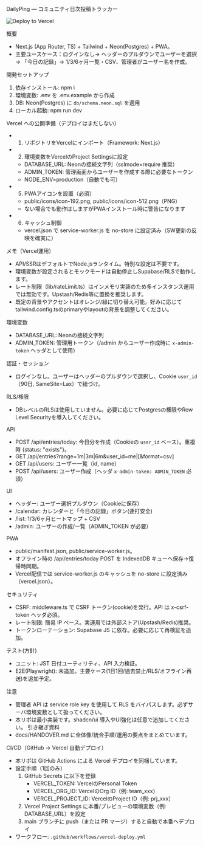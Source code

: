 DailyPing — コミュニティ日次投稿トラッカー

![Deploy to Vercel](https://github.com/takemegane/month-challenge/actions/workflows/vercel-deploy.yml/badge.svg?branch=main)

概要
- Next.js (App Router, TS) + Tailwind + Neon(Postgres) + PWA。
- 主要ユースケース：ログインなし→ ヘッダーのプルダウンでユーザーを選択 → 「今日の記録」→ 1/3/6ヶ月一覧・CSV、管理者がユーザー名を作成。

開発セットアップ
1) 依存インストール: npm i
2) 環境変数: .env を .env.example から作成
3) DB: Neon(Postgres) に `db/schema.neon.sql` を適用
4) ローカル起動: npm run dev

Vercel への公開準備（デプロイはまだしない）
- 1) リポジトリをVercelにインポート（Framework: Next.js）
- 2) 環境変数をVercelのProject Settingsに設定
  - DATABASE_URL: Neonの接続文字列（sslmode=require 推奨）
  - ADMIN_TOKEN: 管理画面からユーザーを作成する際に必要なトークン
  - NODE_ENV=production（自動でも可）
- 5) PWAアイコンを設置（必須）
  - public/icons/icon-192.png, public/icons/icon-512.png（PNG）
  - ない場合でも動作はしますがPWAインストール時に警告になります
- 6) キャッシュ制御
  - vercel.json で service-worker.js を no-store に設定済み（SW更新の反映を確実に）

メモ（Vercel運用）
- API/SSRはデフォルトでNode.jsランタイム。特別な設定は不要です。
- 環境変数が設定されるとモックモードは自動停止しSupabase/RLSで動作します。
- レート制限（lib/rateLimit.ts）はインメモリ実装のため多インスタンス運用では無効です。Upstash/Redis等に置換を推奨します。
- 既定の背景やアクセントはオレンジ/緑に切り替え可能。好みに応じてtailwind.config.tsのprimaryやlayoutの背景を調整してください。

環境変数
- DATABASE_URL: Neonの接続文字列
- ADMIN_TOKEN: 管理用トークン（/admin からユーザー作成時に `x-admin-token` ヘッダとして使用）

認証・セッション
- ログインなし。ユーザーはヘッダーのプルダウンで選択し、Cookie `user_id`（90日, SameSite=Lax）で紐づけ。

RLS/権限
- DBレベルのRLSは使用していません。必要に応じてPostgresの権限やRow Level Securityを導入してください。

API
- POST /api/entries/today: 今日分を作成（Cookieの `user_id` ベース）。重複時 {status: "exists"}。
- GET /api/entries?range=1m|3m|6m&user_id=me|<uuid>[&format=csv]
- GET /api/users: ユーザー一覧（id, name）
- POST /api/users: ユーザー作成（ヘッダ `x-admin-token: ADMIN_TOKEN` 必須）

UI
- ヘッダー: ユーザー選択プルダウン（Cookieに保存）
- /calendar: カレンダーと「今日の記録」ボタン(連打安全)
- /list: 1/3/6ヶ月ヒートマップ + CSV
- /admin: ユーザーの作成/一覧（ADMIN_TOKEN が必要）

PWA
- public/manifest.json, public/service-worker.js。
- オフライン時の /api/entries/today POST を IndexedDB キューへ保存→復帰時同期。
 - Vercel配信では service-worker.js のキャッシュを no-store に設定済み（vercel.json）。

セキュリティ
- CSRF: middleware.ts で CSRF トークン(cookie)を発行。API は x-csrf-token ヘッダ必須。
- レート制限: 簡易 IP ベース。実運用では外部ストア(Upstash/Redis)推奨。
- トークンローテーション: Supabase JS に依存。必要に応じて再検証を追加。

テスト(方針)
- ユニット: JST 日付ユーティリティ、API 入力検証。
- E2E(Playwright): 未追加。主要ケース(1日1回/過去禁止/RLS/オフライン再送)を追加予定。

注意
- 管理者 API は service role key を使用して RLS をバイパスします。必ずサーバ環境変数として扱ってください。
- 本リポは最小実装です。shadcn/ui 導入やUI強化は任意で追加してください。
引き継ぎ資料
 - docs/HANDOVER.md に全体像/統合手順/運用の要点をまとめています。

CI/CD（GitHub → Vercel 自動デプロイ）
- 本リポは GitHub Actions による Vercel デプロイを同梱しています。
- 設定手順（1回のみ）
  1) GitHub Secrets に以下を登録
     - VERCEL_TOKEN: VercelのPersonal Token
     - VERCEL_ORG_ID: VercelのOrg ID（例: team_xxx）
     - VERCEL_PROJECT_ID: VercelのProject ID（例: prj_xxx）
  2) Vercel Project Settings に本番/プレビューの環境変数（例: DATABASE_URL）を設定
  3) main ブランチに push（または PR マージ）すると自動で本番へデプロイ
- ワークフロー: `.github/workflows/vercel-deploy.yml`
